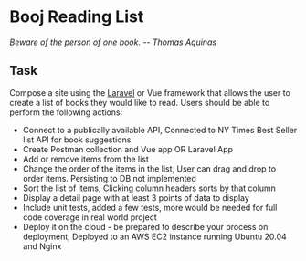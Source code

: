 # Booj Reading List
*Beware of the person of one book. -- Thomas Aquinas*
## Task
Compose a site using the [Laravel](https://laravel.com/) or Vue framework that allows the user to create a list of books they would like to read. Users should be able to perform the following actions:
* Connect to a publically available API, Connected to NY Times Best Seller list API for book suggestions
* Create Postman collection and Vue app OR Laravel App 
* Add or remove items from the list
* Change the order of the items in the list, User can drag and drop to order items. Persisting to DB not implemented
* Sort the list of items, Clicking column headers sorts by that column
* Display a detail page with at least 3 points of data to display
* Include unit tests, added a few tests, more would be needed for full code coverage in real world project
* Deploy it on the cloud - be prepared to describe your process on deployment, Deployed to an AWS EC2 instance running Ubuntu 20.04 and Nginx
